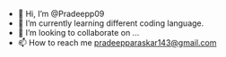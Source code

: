 - 👋 Hi, I’m @Pradeepp09
- 🌱 I’m currently learning different coding language. 
- 💞️ I’m looking to collaborate on ...
- 📫 How to reach me pradeepparaskar143@gmail.com

<!---
Pradeepp09/Pradeepp09 is a ✨ special ✨ repository because its `README.md` (this file) appears on your GitHub profile.
You can click the Preview link to take a look at your changes.
--->
